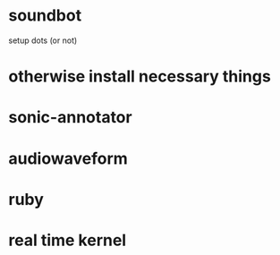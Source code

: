 # soundbot

setup dots (or not)

# otherwise install necessary things

# sonic-annotator

# audiowaveform

# ruby

# real time kernel
